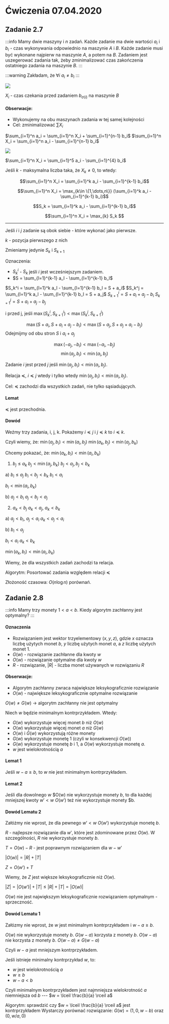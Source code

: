# Ćwiczenia 07.04.2020

## Zadanie 2.7

:::info
Mamy dwie maszyny i $n$ zadań. Każde zadanie ma dwie wartości $a_i$ i $b_i$ - czas wykonywania odpowiednio na maszynie $A$ i $B$. Każde zadanie musi być wykonane najpierw na maszynie $A$, a potem na $B$. Zadaniem jest uszegerować zadania tak, żeby zminimalizować czas zakończenia ostatniego zadania na maszynie $B$. 
:::

:::warning
Zakładam, że $\forall i \ a_i \neq b_i$
:::


![](https://i.imgur.com/7dEAUra.png)

$X_i$ - czas czekania przed zadaniem $b_{\sigma(i)}$ na maszynie $B$

#### Obserwacje:
- Wykonujemy na obu maszynach zadania w tej samej kolejności
- Cel: zminimalizować $\sum X_i$

$\sum_{i=1}^n a_i = \sum_{i=1}^n X_i + \sum_{i=1}^{n-1} b_i$
$\sum_{i=1}^n X_i = \sum_{i=1}^n a_i - \sum_{i=1}^{n-1} b_i$

![](https://i.imgur.com/VHrwyzb.png)

$\sum_{i=1}^n X_i = \sum_{i=1}^5 a_i - \sum_{i=1}^{4} b_i$


Jeśli $k$ - maksymalna liczba taka, że $X_k \neq 0$, to wtedy:

$$\sum_{i=1}^n X_i = \sum_{i=1}^k a_i - \sum_{i=1}^{k-1} b_i$$


$$\sum_{i=1}^n X_i = \max_{k\in \{1,\dots,n\}} (\sum_{i=1}^k a_i - \sum_{i=1}^{k-1} b_i)$$

$$S_k = \sum_{i=1}^k a_i - \sum_{i=1}^{k-1} b_i$$

$$\sum_{i=1}^n X_i = \max_{k} S_k $$

---

Jeśli $i$ i $j$ zadanie są obok siebie - które wykonać jako pierwsze.

$k$ - pozycja pierwszego z nich

Zmieniamy jedynie $S_k$ i $S_{k+1}$

Oznaczenia:
- $S_k^i$ - $S_k$ jeśli $i$ jest wcześniejszym zadaniem.
- $S = \sum_{l=1}^{k-1} a_l - \sum_{l=1}^{k-1} b_l$

$S_k^i = \sum_{l=1}^k a_l - \sum_{l=1}^{k-1} b_l = S + a_i$
$S_k^j = \sum_{l=1}^k a_l - \sum_{l=1}^{k-1} b_l = S + a_j$
$S_{k+1}^i = S + a_i + a_j - b_i$
$S_{k+1}^j = S + a_i + a_j - b_j$

i przed j, jeśli $\max(S_k^i, S_{k+1}^i) < \max(S_k^j, S_{k+1}^j)$

$$ \max(S + a_i, S+ a_i + a_j - b_i) < \max(S + a_j, S + a_j + a_i - b_j) $$
Odejmijmy od obu stron $S$ i $a_i + a_j$

$$\max(-a_j, -b_i) < \max(-a_i, -b_j)$$
$$\min(a_j, b_i) < \min(a_i, b_j)$$


Zadanie $i$ jest przed $j$ jeśli $\min(a_j, b_i) < \min(a_i, b_j)$.

Relacja $\preceq$, $i \preceq j$ wtedy i tylko wtedy $\min(a_j, b_i) < \min(a_i, b_j)$.

Cel: $\preceq$ zachodzi dla wszystkich zadań, nie tylko sąsiadujących.

#### Lemat
$\preceq$ jest przechodnia.

#### Dowód
Weźmy trzy zadania, i, j, k.
Pokażemy $i \preceq j$ i $j \preceq k$ to $i \preceq k$.

Czyli wiemy, że:
$\min(a_j, b_i) < \min(a_i, b_j)$
$\min(a_k, b_j) < \min(a_j, b_k)$

Chcemy pokazać, że:
$\min(a_k, b_i) < \min(a_i, b_k)$

1. $b_j \leq a_k$ 
$b_j < \min(a_j, b_k)$
$b_j < a_j, b_j < b_k$

a) $b_i \leq a_j$ $b_i < b_j < b_k$
$b_i < a_i$

$b_i < \min(a_i, b_k)$

b) $a_j < b_i$
$a_j < b_j < a_j$

2. $a_k < b_j$
$a_k < a_j$, $a_k < b_k$

a) $a_j < b_i$, $a_j < a_i$
$a_k < a_j < a_i$

b) $b_i < a_j$

$b_i < a_i$
$a_k < b_k$

$\min(a_k, b_i) < \min(a_i,b_k)$


Wiemy, że dla wszystkich zadań zachodzi ta relacja.

Algorytm: Posortować zadania względem relacji $\preceq$

Złożoność czasowa: $O(n\log n)$ porównań.



## Zadanie 2.8

:::info
Mamy trzy monety $1 < a < b$. Kiedy algorytm zachłanny jest optymalny?
:::

#### Oznaczenia
- Rozwiązaniem jest wektor trzyelementowy $(x,y,z)$, gdzie $x$ oznacza liczbę użytych monet $b$, $y$ liczbę użytych monet $a$, a $z$ liczbę użytych monet 1.
- $G(w)$ - rozwiązanie zachłanne dla kwoty $w$
- $O(w)$ - rozwiązanie optymalne dla kwoty $w$
- $R$ - rozwiązanie, $|R|$ - liczba monet używanych w rozwiązaniu $R$


#### Obserwacje:
- Algorytm zachłanny zwraca największe leksykograficznie rozwiązanie
- $O(w)$ - największe leksykograficznie optymalne rozwiązanie

$O(w) \neq G(w)$ -> algorytm zachłanny nie jest optymalny

Niech $w$ będzie minimalnym kontrprzykładem. Wtedy:
- $G(w)$ wykorzystuje więcej monet $b$ niż $O(w)$
- $O(w)$ wykorzystuje więcej monet $a$ niż $G(w)$
- $O(w)$ i $G(w)$ wykorzystują różne monety
- $G(w)$ wykorzystuje monetę $1$ (czyli w konsekwencji $O(w)$)
- $G(w)$ wykorzystuje monetę $b$ i $1$, a $O(w)$ wykorzystuje monetę $a$.
- $w$ jest wielokrotnością $a$

#### Lemat 1
Jeśli $w-a \geq b$, to $w$ nie jest minimalnym kontrprzykładem.

#### Lemat 2 
Jeśli dla dowolnego $w$ $O(w) nie wykorzystuje monety $b$, to dla każdej mniejszej kwoty $w' < w$ $O(w')$ też nie wykorzystuje monety $b.

#### Dowód Lematu 2
Załóżmy nie wprost, że dla pewnego $w' < w$ $O(w')$ wykorzystuje monetę $b$.

$R$ - najlepsze rozwiązanie dla $w'$, które jest zdominowane przez $O(w)$. W szczególności, $R$ nie wykorzystuje monety $b$.

$T = O(w) - R$ - jest poprawnym rozwiązaniem dla $w - w'$

$|O(w)| = |R| + |T|$

$Z = O(w') + T$

Wiemy, że $Z$ jest większe leksykograficznie niż $O(w)$.

$|Z| = |O(w')| + |T| \leq |R| + |T| = |O(w)|$

$O(w)$ nie jest największym leksykograficznie rozwiązaniem optymalnym - sprzeczność.

#### Dowód Lematu 1
Załózmy nie wprost, że $w$ jest minimalnym kontrprzykładem i $w-a \geq b$.

$O(w)$ nie wykorzystuje monety $b$.
$G(w-a)$ korzysta z monety $b$.
$O(w-a)$ nie korzysta z monety $b$.
$O(w-a) \neq G(w-a)$

Czyli $w-a$ jest mniejszym kontrprzykładem.


Jeśli istnieje minimalny kontrprzykład $w$, to:
- $w$ jest wielokrotnością $a$
- $w \geq b$
- $w - a < b$

Czyli minimalnym kontrprzykładem jest najmniejsza wielokrotność $a$ niemniejsza od $b$ --- $w = \lceil \frac{b}{a} \rceil a$


Algorytm: sprawdzić czy $w = \lceil \frac{b}{a} \rceil a$ jest kontrprzykładem
Wystarczy porównać rozwiązanie: $G(w) = (1,0, w-b)$ oraz $(0, w/a, 0)$